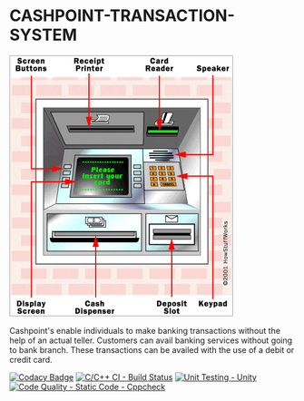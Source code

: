 # CASHPOINT-TRANSACTION-SYSTEM
![](https://github.com/Chinnam-Narendra-Prasad/CASHPOINT-TRANSACTION-SYSTEM/blob/main/atm-parts.webp)


Cashpoint's enable individuals to make banking transactions without the help of an actual teller. Customers can avail banking services without going to bank branch. These transactions can be availed with the use of a debit or credit card.

[![Codacy Badge](https://api.codacy.com/project/badge/Grade/d51443fa72da40dd9483c429589aae74)](https://app.codacy.com/gh/Chinnam-Narendra-Prasad/CASHPOINT-TRANSACTION-SYSTEM?utm_source=github.com&utm_medium=referral&utm_content=Chinnam-Narendra-Prasad/CASHPOINT-TRANSACTION-SYSTEM&utm_campaign=Badge_Grade_Settings)
[![C/C++ CI - Build Status](https://github.com/Chinnam-Narendra-Prasad/CASHPOINT-TRANSACTION-SYSTEM/actions/workflows/build.yml/badge.svg)](https://github.com/Chinnam-Narendra-Prasad/CASHPOINT-TRANSACTION-SYSTEM/actions/workflows/build.yml)
[![Unit Testing - Unity](https://github.com/Chinnam-Narendra-Prasad/CASHPOINT-TRANSACTION-SYSTEM/actions/workflows/unittest.yml/badge.svg)](https://github.com/Chinnam-Narendra-Prasad/CASHPOINT-TRANSACTION-SYSTEM/actions/workflows/unittest.yml)
[![Code Quality - Static Code - Cppcheck](https://github.com/Chinnam-Narendra-Prasad/CASHPOINT-TRANSACTION-SYSTEM/actions/workflows/cppcheck.yml/badge.svg)](https://github.com/Chinnam-Narendra-Prasad/CASHPOINT-TRANSACTION-SYSTEM/actions/workflows/cppcheck.yml)
